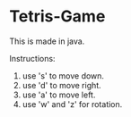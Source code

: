 # Tetris-Game
This is made in java.

Instructions:
1. use 's' to move down.
2. use 'd' to move right.
3. use 'a' to move left.
4. use 'w' and 'z' for rotation.
